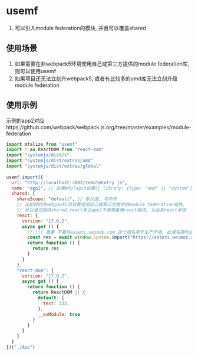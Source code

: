# usemf

1. 可以引入module federation的模块, 并且可以覆盖shared

## 使用场景
1. 如果需要在非webpack5环境使用自己或第三方提供的module federation库, 则可以使用usemf
2. 如果项目还无法立刻升webpack5, 或者有比较多的umd库无法立刻升级module federation

## 使用示例
示例的app2对应https://github.com/webpack/webpack.js.org/tree/master/examples/module-federation
``` js
import mfalize from "usemf"
import * as ReactDOM from "react-dom"
import "systemjs/dist/s"
import "systemjs/dist/extras/amd"
import "systemjs/dist/extras/global"
    
usemf.import({
  url: "http://localhost:3002/remoteEntry.js",
  name: "app2", // 如果mfplugin设置({ library: {type: "amd" || "system"} })则可以不指定name
  shared: {
    shareScope: "default", // 默认值, 可不传
    // 比如你的非webpack5项目要使用自己或第三方提供的module federation组件, 
    // 可以通过提供shared.react来让app2不使用备用react模块, 以达到react单例
    react: {
      version: "17.0.2",
      async get () {
        // !!! 重要 不要将assets.weimob.com 这个域名用于生产环境, 此域名随时会限制可用域名
        const res = await window.System.import("https://assets.weimob.com/react@17/umd/react.development.js")
        return function () {
          return res
        }
      }
    },
    "react-dom": {
      version: "17.0.2",
      async get () {
        return function () {
          return ReactDOM || {
            default: {
              test: 333,
            },
            __esModule: true
          }
        }
      }
    }
  }
})("./App")
```